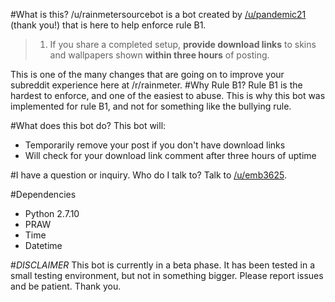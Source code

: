 #What is this?
/u/rainmetersourcebot is a bot created by [/u/pandemic21](https://reddit.com/u/pandemic21) (thank you!) that is here to help enforce rule B1. 
> 1. If you share a completed setup, **provide download links** to skins and wallpapers shown **within three hours** of posting.

This is one of the many changes that are going on to improve your subreddit experience here at /r/rainmeter.
#Why Rule B1?
Rule B1 is the hardest to enforce, and one of the easiest to abuse. This is why this bot was implemented for rule B1, and not for something like the bullying rule.

#What does this bot do?
This bot will:
* Temporarily remove your post if you don't have download links
* Will check for your download link comment after three hours of uptime

#I have a question or inquiry. Who do I talk to?
Talk to [/u/emb3625](https://reddit.com/u/emb3625).

#Dependencies
* Python 2.7.10
* PRAW
* Time
* Datetime

#_DISCLAIMER_
This bot is currently in a beta phase. It has been tested in a small testing environment, but not in something bigger. Please report issues and be patient. Thank you.
